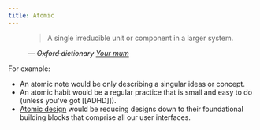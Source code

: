 ```yaml
---
title: Atomic
---
```


<figure>
  <blockquote>A single irreducible unit or component in a larger system.</blockquote>
  <figcaption>
    — <cite><del>Oxford dictionary</del> <ins>Your mum</ins></cite>
  </figcaption>
</figure>

For example:

- An atomic note would be only describing a singular ideas or concept.
- An atomic habit would be a regular practice that is small and easy to do (unless you've got [[ADHD]]).
- [Atomic design](https://atomicdesign.bradfrost.com/) would be reducing designs down to their foundational building blocks that comprise all our user interfaces.
